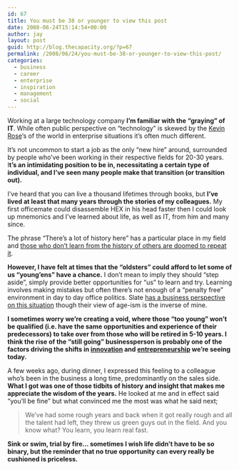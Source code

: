 ```yaml
---
id: 67
title: You must be 38 or younger to view this post
date: 2008-06-24T15:14:54+00:00
author: jay
layout: post
guid: http://blog.thecapacity.org/?p=67
permalink: /2008/06/24/you-must-be-38-or-younger-to-view-this-post/
categories:
  - business
  - career
  - enterprise
  - inspiration
  - management
  - social
---
```

Working at a large technology company **I&#8217;m familiar with the &#8220;graying&#8221; of IT**. While often public perspective on &#8220;technology&#8221; is skewed by the [Kevin Rose](http://www.google.com/url?sa=t&ct=res&cd=2&url=http%3A%2F%2Fkevinrose.com%2F&ei=80phSPHRG4uWggK6sai0Dg&usg=AFQjCNG_j7sTy2LmVUFIRxwmcsI0wudx-w&sig2=pJ6wk6BWtX_fBL1Bi7YYzA)&#8216;s of the world in enterprise situations it&#8217;s often much different.

It&#8217;s not uncommon to start a job as the only &#8220;new hire&#8221; around, surrounded by people who&#8217;ve been working in their respective fields for 20-30 years. I**t&#8217;s an intimidating position to be in, necessitating a certain type of individual, and I&#8217;ve seen many people make that transition (or transition out).**

I&#8217;ve heard that you can live a thousand lifetimes through books, but **I&#8217;ve lived at least that many years through the stories of my colleagues.** My first officemate could disassemble HEX in his head faster then I could look up mnemonics and I&#8217;ve learned about life, as well as IT, from him and many since.

The phrase &#8220;There&#8217;s a lot of history here&#8221; has a particular place in my field and [those who don&#8217;t learn from the history of others are doomed to repeat it](http://answers.google.com/answers/threadview?id=433594).

**However, I have felt at times that the &#8220;oldsters&#8221; could afford to let some of us &#8220;young&#8217;ens&#8221; have a chance.** I don&#8217;t mean to imply they should &#8220;step aside&#8221;, simply provide better opportunities for &#8220;us&#8221; to learn and try. Learning involves making mistakes but often there&#8217;s not enough of a &#8220;penalty free&#8221; environment in day to day office politics. Slate [has a business perspective on this situation](http://www.slate.com/id/2193126/?from=rss) though their view of age-ism is the inverse of mine.

**I sometimes worry we&#8217;re creating a void, where those &#8220;too young&#8221; won&#8217;t be qualified (i.e. have the same opportunities and experience of their predecessors) to take over from those who will be retired in 5-10 years. I think the rise of the &#8220;still going&#8221; businessperson is probably one of the factors driving the shifts in [innovation](http://www.technologyreview.com/TR35/index.aspx?Year=2007) and [entrepreneurship](http://edcorner.stanford.edu/podcasts.html) we&#8217;re seeing today.**

A few weeks ago, during dinner, I expressed this feeling to a colleague who&#8217;s been in the business a long time, predominantly on the sales side. **What I got was one of those tidbits of history and insight that makes me appreciate the wisdom of the years.** He looked at me and in effect said &#8220;you&#8217;ll be fine&#8221; but what convinced me the most was what he said next;

> We&#8217;ve had some rough years and back when it got really rough and all the talent had left, they threw us green guys out in the field. And you know what? You learn, you learn real fast.

**Sink or swim, trial by fire&#8230; sometimes I wish life didn&#8217;t have to be so binary, but the reminder that no true opportunity can every really be cushioned is priceless.**